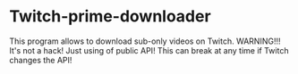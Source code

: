 # Twitch-prime-downloader

This program allows to download sub-only videos on Twitch.
WARNING!!! It's not a hack! Just using of public API! This can break at any time if Twitch changes the API!
